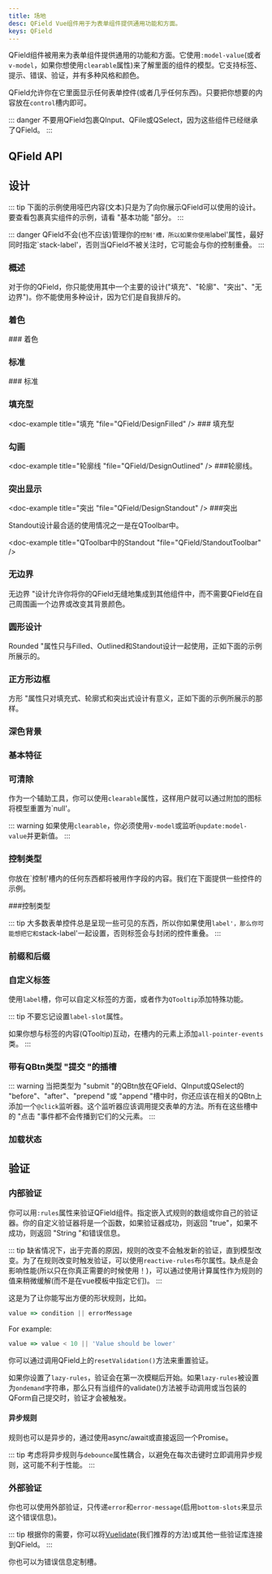 ```yaml
---
title: 场地
desc: QField Vue组件用于为表单组件提供通用功能和方面。
keys: QField
---
```


QField组件被用来为表单组件提供通用的功能和方面。它使用`:model-value`(或者`v-model`，如果你想使用`clearable`属性)来了解里面的组件的模型。它支持标签、提示、错误、验证，并有多种风格和颜色。

QField允许你在它里面显示任何表单控件(或者几乎任何东西)。只要把你想要的内容放在`control`槽内即可。

::: danger
不要用QField包裹QInput、QFile或QSelect，因为这些组件已经继承了QField。
:::

## QField API

<doc-api file="QField" />

## 设计

::: tip
下面的示例使用哑巴内容(文本)只是为了向你展示QField可以使用的设计。要查看包裹真实组件的示例，请看 "基本功能 "部分。
:::

::: danger
QField不会(也不应该)管理你的`控制'槽，所以如果你使用`label'属性，最好同时指定`stack-label'，否则当QField不被关注时，它可能会与你的控制重叠。
:::

### 概述

对于你的QField，你只能使用其中一个主要的设计("填充"、"轮廓"、"突出"、"无边界")。你不能使用多种设计，因为它们是自我排斥的。

<doc-example title="设计概述" file="QField/DesignOverview" />

### 着色

<doc-example title="着色" file="QField/Coloring" /> ### 着色

### 标准
<doc-example title="标准" file="QField/DesignStandard" /> ### 标准

### 填充型
<doc-example title="填充 "file="QField/DesignFilled" /> ### 填充型

### 勾画
<doc-example title="轮廓线 "file="QField/DesignOutlined" /> ###轮廓线。

### 突出显示
<doc-example title="突出 "file="QField/DesignStandout" /> ###突出

Standout设计最合适的使用情况之一是在QToolbar中。

<doc-example title="QToolbar中的Standout "file="QField/StandoutToolbar" />

### 无边界
无边界 "设计允许你将你的QField无缝地集成到其他组件中，而不需要QField在自己周围画一个边界或改变其背景颜色。

<doc-example title="无边界" file="QField/Borderless" />

### 圆形设计

Rounded "属性只与Filled、Outlined和Standout设计一起使用，正如下面的示例所展示的。

<doc-example title="圆形" file="QField/Rounded" />

### 正方形边框

方形 "属性只对填充式、轮廓式和突出式设计有意义，正如下面的示例所展示的那样。

<doc-example title="方形边框" file="QField/SquareBorders" />

### 深色背景

<doc-example title="暗色" file="QField/Dark" dark />

### 基本特征

### 可清除
作为一个辅助工具，你可以使用`clearable`属性，这样用户就可以通过附加的图标将模型重置为`null'。

::: warning
如果使用`clearable`，你必须使用`v-model`或监听`@update:model-value`并更新值。
:::

<doc-example title="可清除" file="QField/Clearable" />

### 控制类型

你放在`控制'槽内的任何东西都将被用作字段的内容。我们在下面提供一些控件的示例。

<doc-example title="控制类型" file="QField/ControlTypes" /> ###控制类型

::: tip
大多数表单控件总是呈现一些可见的东西，所以你如果使用`label'，那么你可能想把它和`stack-label'一起设置，否则标签会与封闭的控件重叠。
:::

### 前缀和后缀

<doc-example title="前缀和后缀" file="QField/PrefixSuffix" />

### 自定义标签

使用`label`槽，你可以自定义标签的方面，或者作为`QTooltip`添加特殊功能。

::: tip
不要忘记设置`label-slot`属性。

如果你想与标签的内容(QTooltip)互动，在槽内的元素上添加`all-pointer-events`类。
:::

<doc-example title="自定义标签" file="QField/CustomLabel" />

### 带有QBtn类型 "提交 "的插槽

::: warning
当把类型为 "submit "的QBtn放在QField、QInput或QSelect的 "before"、"after"、"prepend "或 "append "槽中时，你还应该在相关的QBtn上添加一个`@click`监听器。这个监听器应该调用提交表单的方法。所有在这些槽中的 "点击 "事件都不会传播到它们的父元素。
:::

### 加载状态

<doc-example title="加载状态" file="QField/LoadingState" />

## 验证

### 内部验证

你可以用`:rules`属性来验证QField组件。指定嵌入式规则的数组或你自己的验证器。你的自定义验证器将是一个函数，如果验证器成功，则返回 "true"，如果不成功，则返回 "String "和错误信息。

::: tip
缺省情况下，出于完善的原因，规则的改变不会触发新的验证，直到模型改变。为了在规则改变时触发验证，可以使用`reactive-rules`布尔属性。缺点是会影响性能(所以只在你真正需要的时候使用！)，可以通过使用计算属性作为规则的值来稍微缓解(而不是在vue模板中指定它们)。
:::

这是为了让你能写出方便的形状规则，比如。

```js
value => condition || errorMessage
 ```
For example:
 ```js
value => value < 10 || 'Value should be lower'
```

你可以通过调用QField上的`resetValidation()`方法来重置验证。

<doc-example title="基本" file="QField/ValidationRequired" />

<doc-example title="最大值" file="QField/ValidationMaxValue" />

如果你设置了`lazy-rules`，验证会在第一次模糊后开始。如果`lazy-rules`被设置为`ondemand`字符串，那么只有当组件的validate()方法被手动调用或当包装的QForm自己提交时，验证才会被触发。

<doc-example title="懒惰规则" file="QField/ValidationLazy" />

#### 异步规则
规则也可以是异步的，通过使用async/await或直接返回一个Promise。

::: tip
考虑将异步规则与`debounce`属性耦合，以避免在每次击键时立即调用异步规则，这可能不利于性能。
:::

<doc-example title="异步规则" file="QField/ValidationAsync" />

### 外部验证

你也可以使用外部验证，只传递`error`和`error-message`(启用`bottom-slots`来显示这个错误信息)。

::: tip
根据你的需要，你可以将[Vuelidate](https://vuelidate.netlify.com/)(我们推荐的方法)或其他一些验证库连接到QField。
:::

<doc-example title="外部" file="QField/ValidationExternal" />

你也可以为错误信息定制槽。

<doc-example title="用于错误信息的槽" file="QField/ValidationSlots" />
